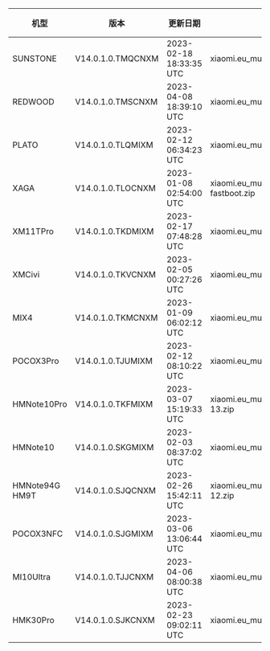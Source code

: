 | 机型 | 版本 | 更新日期 | 文件名 | 大小 | 下载链接 |
| ---- | ---- | ---- | ---- | ---- | ---- |
| SUNSTONE | V14.0.1.0.TMQCNXM | 2023-02-18 18:33:35 UTC | xiaomi.eu_multi_SUNSTONE_V14.0.1.0.TMQCNXM_v14-13.zip | 4.1 GB | [SourceForge](https://sourceforge.net/projects/xiaomi-eu-multilang-miui-roms/files/xiaomi.eu/MIUI-STABLE-RELEASES/MIUIv14/xiaomi.eu_multi_SUNSTONE_V14.0.1.0.TMQCNXM_v14-13.zip/download) |
| REDWOOD | V14.0.1.0.TMSCNXM | 2023-04-08 18:39:10 UTC | xiaomi.eu_multi_REDWOOD_V14.0.1.0.TMSCNXM_v14-13.zip | 4.8 GB | [SourceForge](https://sourceforge.net/projects/xiaomi-eu-multilang-miui-roms/files/xiaomi.eu/MIUI-STABLE-RELEASES/MIUIv14/xiaomi.eu_multi_REDWOOD_V14.0.1.0.TMSCNXM_v14-13.zip/download) |
| PLATO | V14.0.1.0.TLQMIXM | 2023-02-12 06:34:23 UTC | xiaomi.eu_multi_PLATO_V14.0.1.0.TLQMIXM_v14-13.zip | 5.0 GB | [SourceForge](https://sourceforge.net/projects/xiaomi-eu-multilang-miui-roms/files/xiaomi.eu/MIUI-STABLE-RELEASES/MIUIv14/xiaomi.eu_multi_PLATO_V14.0.1.0.TLQMIXM_v14-13.zip/download) |
| XAGA | V14.0.1.0.TLOCNXM | 2023-01-08 02:54:00 UTC | xiaomi.eu_multi_XAGA_V14.0.1.0.TLOCNXM_v14-13-fastboot.zip | 4.8 GB | [SourceForge](https://sourceforge.net/projects/xiaomi-eu-multilang-miui-roms/files/xiaomi.eu/MIUI-STABLE-RELEASES/MIUIv14/xiaomi.eu_multi_XAGA_V14.0.1.0.TLOCNXM_v14-13-fastboot.zip/download) |
| XM11TPro | V14.0.1.0.TKDMIXM | 2023-02-17 07:48:28 UTC | xiaomi.eu_multi_XM11TPro_V14.0.1.0.TKDMIXM_v14-13.zip | 4.9 GB | [SourceForge](https://sourceforge.net/projects/xiaomi-eu-multilang-miui-roms/files/xiaomi.eu/MIUI-STABLE-RELEASES/MIUIv14/xiaomi.eu_multi_XM11TPro_V14.0.1.0.TKDMIXM_v14-13.zip/download) |
| XMCivi | V14.0.1.0.TKVCNXM | 2023-02-05 00:27:26 UTC | xiaomi.eu_multi_XMCivi_V14.0.1.0.TKVCNXM_v14-13.zip | 4.9 GB | [SourceForge](https://sourceforge.net/projects/xiaomi-eu-multilang-miui-roms/files/xiaomi.eu/MIUI-STABLE-RELEASES/MIUIv14/xiaomi.eu_multi_XMCivi_V14.0.1.0.TKVCNXM_v14-13.zip/download) |
| MIX4 | V14.0.1.0.TKMCNXM | 2023-01-09 06:02:12 UTC | xiaomi.eu_multi_MIX4_V14.0.1.0.TKMCNXM_v14-13.zip | 4.8 GB | [SourceForge](https://sourceforge.net/projects/xiaomi-eu-multilang-miui-roms/files/xiaomi.eu/MIUI-STABLE-RELEASES/MIUIv14/xiaomi.eu_multi_MIX4_V14.0.1.0.TKMCNXM_v14-13.zip/download) |
| POCOX3Pro | V14.0.1.0.TJUMIXM | 2023-02-12 08:10:22 UTC | xiaomi.eu_multi_POCOX3Pro_V14.0.1.0.TJUMIXM_v14-13.zip | 4.0 GB | [SourceForge](https://sourceforge.net/projects/xiaomi-eu-multilang-miui-roms/files/xiaomi.eu/MIUI-STABLE-RELEASES/MIUIv14/xiaomi.eu_multi_POCOX3Pro_V14.0.1.0.TJUMIXM_v14-13.zip/download) |
| HMNote10Pro | V14.0.1.0.TKFMIXM | 2023-03-07 15:19:33 UTC | xiaomi.eu_multi_HMNote10Pro_V14.0.1.0.TKFMIXM_v14-13.zip | 4.0 GB | [SourceForge](https://sourceforge.net/projects/xiaomi-eu-multilang-miui-roms/files/xiaomi.eu/MIUI-STABLE-RELEASES/MIUIv14/xiaomi.eu_multi_HMNote10Pro_V14.0.1.0.TKFMIXM_v14-13.zip/download) |
| HMNote10 | V14.0.1.0.SKGMIXM | 2023-02-03 08:37:02 UTC | xiaomi.eu_multi_HMNote10_V14.0.1.0.SKGMIXM_v14-12.zip | 3.7 GB | [SourceForge](https://sourceforge.net/projects/xiaomi-eu-multilang-miui-roms/files/xiaomi.eu/MIUI-STABLE-RELEASES/MIUIv14/xiaomi.eu_multi_HMNote10_V14.0.1.0.SKGMIXM_v14-12.zip/download) |
| HMNote94G HM9T | V14.0.1.0.SJQCNXM | 2023-02-26 15:42:11 UTC | xiaomi.eu_multi_HMNote94G_HM9T_V14.0.1.0.SJQCNXM_v14-12.zip | 3.8 GB | [SourceForge](https://sourceforge.net/projects/xiaomi-eu-multilang-miui-roms/files/xiaomi.eu/MIUI-STABLE-RELEASES/MIUIv14/xiaomi.eu_multi_HMNote94G_HM9T_V14.0.1.0.SJQCNXM_v14-12.zip/download) |
| POCOX3NFC | V14.0.1.0.SJGMIXM | 2023-03-06 13:06:44 UTC | xiaomi.eu_multi_POCOX3NFC_V14.0.1.0.SJGMIXM_v14-12.zip | 3.6 GB | [SourceForge](https://sourceforge.net/projects/xiaomi-eu-multilang-miui-roms/files/xiaomi.eu/MIUI-STABLE-RELEASES/MIUIv14/xiaomi.eu_multi_POCOX3NFC_V14.0.1.0.SJGMIXM_v14-12.zip/download) |
| MI10Ultra | V14.0.1.0.TJJCNXM | 2023-04-06 08:00:38 UTC | xiaomi.eu_multi_MI10Ultra_V14.0.1.0.TJJCNXM_v14-13.zip | 4.5 GB | [SourceForge](https://sourceforge.net/projects/xiaomi-eu-multilang-miui-roms/files/xiaomi.eu/MIUI-STABLE-RELEASES/MIUIv14/xiaomi.eu_multi_MI10Ultra_V14.0.1.0.TJJCNXM_v14-13.zip/download) |
| HMK30Pro | V14.0.1.0.SJKCNXM | 2023-02-23 09:02:11 UTC | xiaomi.eu_multi_HMK30Pro_V14.0.1.0.SJKCNXM_v14-12.zip | 4.1 GB | [SourceForge](https://sourceforge.net/projects/xiaomi-eu-multilang-miui-roms/files/xiaomi.eu/MIUI-STABLE-RELEASES/MIUIv14/xiaomi.eu_multi_HMK30Pro_V14.0.1.0.SJKCNXM_v14-12.zip/download) |
